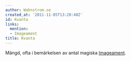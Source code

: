 ```yaml
---
author: Wahnstrom.se
created_at: '2011-11-05T13:20:48Z'
id: Kvanta
links:
  mention:
  - Imageament
title: Kvanta
---
```


Mängd, ofta i bemärkelsen av antal magiska [Imageament].

  [Imageament]: Imageament
